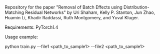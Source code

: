 Repository for the paper "Removal of Batch Effects using Distribution-Matching Residual Networks" by Uri Shaham, Kelly P. Stanton, Jun Zhao, Huamin Li, Khadir Raddassi, Ruth Montgomery, and Yuval Kluger.

Requirements:
    PyTorch1.4
    
Usage example:

python train.py --file1 <path_to_sample1> --file2 <path_to_sample1>